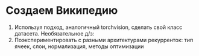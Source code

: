 # Создаем Википедию
1. Используя подход, аналогичный torchvision, сделать свой класс датасета.
Необязательное д/з:
2. Поэкспериментировать с разными архитектурами рекурренток: тип ячеек, слои, нормализация, методы оптимизации
